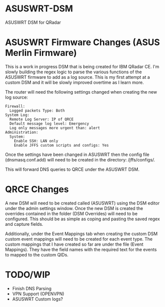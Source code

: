 # ASUSWRT-DSM
ASUSWRT DSM for QRadar

# ASUSWRT Firmware Changes (ASUS Merlin Firmware)
This is a work in progress DSM that is being created for IBM QRadar CE. I'm slowly building the regex logic to parse the various functions of the ASUSWRT firmware to add as a log source. This is my first attempt at a custom DSM and it will be slowly improved overtime as I learn more.

The router will need the following settings changed when creating the new log source:

    Firewall:
      Logged packets Type: Both
    System Log:
      Remote Log Server: IP of QRCE
      Default message log level: Emergency
      Log only messages more urgent than: alert
    Administration:
      System:
        Enable SSH: LAN only
        Enable JFFS custom scripts and configs: Yes

  Once the settings have been changed in ASUSWRT then the config file (dnsmasq.conf.add) will need to be created in the directory: /jffs/configs/.

  This will forward DNS queries to QRCE under the ASUSWRT DSM.

# QRCE Changes
A new DSM will need to be created called (ASUSWRT) using the DSM editor under the admin settings window. Once the new DSM is created the overrides contained in the folder (DSM Overrides) will need to be configured. This should be as simple as coping and pasting the saved regex and capture fields.

Additionally, under the Event Mappings tab when creating the custom DSM custom event mappings will need to be created for each event type. The custom mappings that I have created so far are under the file (Event Mappings). They have the field names with the required text for the events to mapped to the custom QIDs.


# TODO/WIP
- Finish DNS Parsing
- VPN Support (OPENVPN)
- ASUSWRT Custom logs?
